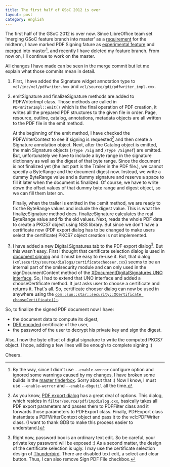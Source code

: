 ```yaml
---
title: The first half of GSoC 2012 is over
layout: post
category: english
---
```


The first half of the GSoC 2012 is over now. Since LibreOffice team set
'merging GSoC feature branch into master' as a [requirement][1] for the
midterm, I have marked PDF Signing fature as [experimental feature][2]
and [merged][3] into master[^1], and recently I have deleted my feature branch.
From now on, I'll continue to work on the master.

All changes I have made can be seen in the merge commit but let me explain
what those commits mean in detail.

1. First, I have added the Signature widget annotation type to
`vcl/inc/vcl/pdfwriter.hxx` and `vcl/source/gdi/pdfwriter_impl.cxx`.

2. emitSignature and finalizeSignature methods are added to PDFWriterImpl class.
Those methods are called in `PDFWriterImpl::emit()` which is the final operation
of PDF creation, it writes all the prepared PDF structures to the given file in
order. Page, resource, outline, catalog, annotations, metadata objects are all
written to the PDF file in the emit method.

    At the beginning of the emit method, I have checked the PDFWriterContext to
see if signing is requested[^2] and then create a Signature annotation object.
Next, after the Catalog object is emitted, the main Signature objects (`/Type
/Sig` and `/Type /SigRef`) are emitted. But, unfortunately we have to include a
byte range in the signature dictionary as well as the digest of that byte range.
Since the document is not finalized yet (the last part is the Trailer in the
PDF file.), we cannot specify a ByteRange and the document digest now. Instead,
we write a dummy ByteRange value and a dummy signature and reserve a space to
fill it later when the document is finalized. Of course, we have to write down
the offset values of that dummy byte range and digest object, so we can fill
them later on.

    Finally, when the trailer is emitted in the ::emit method, we are ready to
fix the ByteRange values and include the digest value. This is what
the finalizeSignature method does. finalizeSignature calculates the real
ByteRange value and fix the old values. Next, reads the whole PDF data to
create a PKCS7 object using NSS library. But since we don't have a certificate
now (PDF export dialog has to be changed to make users select the certificate)
PKCS7 object creation is not implemented.

3. I have added a new [Digital Signatures tab][6] to the PDF export dialog[^3]. But
this wasn't easy. First I thought that certificate selection dialog is used in
[document signing][7] and it must be easy to re-use it. But, that
dialog (`xmlsecurity/source/dialogs/certificatechooser.cxx`) seems to be an
internal part of the xmlsecurity module and can only used in the signDocumentContent
method of the [XDocumentDigitalSignatures UNO interface][9]. So, I had to extend
that UNO interface and added a chooseCertificate method. It just asks user to
choose a certificate and returns it. That's all. So, certificate chooser
dialog can now be used in anywhere using the
[`com::sun::star::security::XCertificate chooseCertificate();`][8].

So, to finalize the signed PDF document now I have:

* the document data to compute its digest,
* [DER encoded][10] certificate of the user,
* the password of the user to decrypt his private key and sign the digest.

Also, I now the byte offset of digital signature to write the computed PKCS7
object. I hope, adding a few lines will be enough to complete signing :)

Cheers.

[^1]: By the way, since I didn't use `--enable-werror` configure option and
ignored some warnings caused by my changes, I have broken some builds in the
[master tinderbox][4]. Sorry about that :) Now I know, I must use
`--enable-werror` and `--enable-dbgutil` all the time.
[^2]: As you know, [PDF export dialog][5] has a great deal of options.
This dialog, which resides in `filter/source/pdf/impdialog.cxx`, basically
takes all PDF export parameters and passes them to PDFFilter class and it forwards
those parameters to PDFExport class. Finally, PDFExport class instantiate a
PDFWriterContext object and pass it to the vcl::PDFWriter class. (I want to
thank GDB to make this process easier to understand.)
[^3]: Right now, password box is an ordinary text edit. So be careful, your
private key password will be exposed :) As a second matter, the design of the
certificate selection is ugly. I may use the certificate selection design of
[Thunderbird][11]. There are disabled text edit, a select and clear button.
Thus, I can also remove Sign PDF File checkbox.


[1]: http://nabble.documentfoundation.org/Libreoffice-qa-minutes-of-ESC-call-td3991620.html
[2]: http://www.tuxmachines.org/images/libOpics/libO_experimentalmode.png
[3]: http://cgit.freedesktop.org/libreoffice/core/commit/?id=9c8dc01d3a40ec905c9d816c733ceb5d621e0426
[4]: http://tinderbox.libreoffice.org/MASTER/status.html
[5]: http://i43.tinypic.com/343gfhu.jpg
[6]: http://i.imgur.com/JVabH.png
[7]: http://i.techrepublic.com.com/blogs/libreoffice_sigs.png
[8]: http://cgit.freedesktop.org/libreoffice/core/tree/offapi/com/sun/star/security/XDocumentDigitalSignatures.idl#n148
[9]: http://api.libreoffice.org/docs/common/ref/com/sun/star/security/XDocumentDigitalSignatures.html
[10]: http://en.wikipedia.org/wiki/Distinguished_Encoding_Rules
[11]: https://www.globalsign.com/support/personal-certificate/images/ps_thunderbird_screenshot4.jpg

